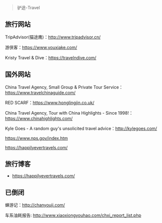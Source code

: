 > 驴途-Travel


## 旅行网站

TripAdvisor(猫途鹰)：http://www.tripadvisor.cn/

游侠客：https://www.youxiake.com/

Kristy Travel & Dive：https://travelndive.com/


## 国外网站

China Travel Agency, Small Group & Private Tour Service：https://www.travelchinaguide.com/

RED SCARF：https://www.honglingjin.co.uk/

China Travel Agency, Tour with China Highlights - Since 1998!：https://www.chinahighlights.com/

Kyle Goes - A random guy's unsolicited travel advice：http://kylegoes.com/

https://www.nps.gov/index.htm

https://happilyevertravels.com/


## 旅行博客

- https://happilyevertravels.com/


## 已倒闭


蝉游记：http://chanyouji.com/


车系油耗报告: http://www.xiaoxiongyouhao.com/chxi_report_list.php
